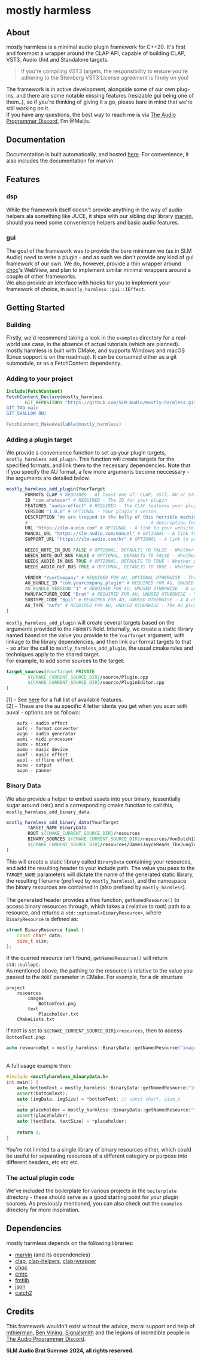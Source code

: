 # mostly harmless

## About

mostly harmless is a minimal audio plugin framework for C++20. It's first and foremost a wrapper around the CLAP API,
capable of building CLAP, VST3, Audio Unit and Standalone targets.
> If you're compiling VST3 targets, the responsibility to ensure you're adhering to the Steinberg VST3 License agreement
> is firmly on you!

The framework is in active development, alongside some of our own plug-ins, and there are some notable missing features
(resizable gui being one of them..), so if you're thinking of giving it a go, please bare in mind that we're still
working on it.<br>
If you have any questions, the best way to reach me is
via [The Audio Programmer Discord](https://discord.gg/v5Rs8h6aGF), I'm @Meijis.

## Documentation

Documentation is built automatically, and hosted [here](https://mostly-harmless.pages.dev). For convenience, it also
includes the documentation for marvin.

## Features

### dsp

While the framework itself doesn't provide anything in the way of audio helpers ala something like JUCE, it ships with
our sibling dsp library [marvin](https://github.com/MeijisIrlnd/marvin),
should you need some convenience helpers and basic audio features.

### gui

The goal of the framework was to provide the bare minimum we (as in SLM Audio) need to write a plugin - and as such we
don't provide any kind of gui framework of our own.
We do, however, provide a thin wrapper around [choc](https://github.com/Tracktion/choc)'s WebView, and plan to implement
similar minimal wrappers around a couple of other frameworks.<br>
We also provide an interface with hooks for you to implement your framework of choice,
in `mostly_harmless::gui::IEffect`.

## Getting Started

### Building

Firstly, we'd recommend taking a look in the `examples` directory for a real-world use case, in the absence of actual
tutorials (which are planned). <br>
mostly harmless is built with CMake, and supports Windows and macOS (Linux support is on the roadmap).
It can be consumed either as a git submodule, or as a FetchContent dependency.

### Adding to your project

 ```cmake 
 include(FetchContent)
FetchContent_Declare(mostly_harmless
        GIT_REPOSITORY "https://github.com/SLM-Audio/mostly-harmless.git
 GIT_TAG main 
 GIT_SHALLOW ON)
 
 FetchContent_MakeAvailable(mostly_harmless)
```

### Adding a plugin target

We provide a convenience function to set up your plugin targets, `mostly_harmless_add_plugin`.
This function will create targets for the specified formats, and link them to the necessary dependencies. Note that if
you specify the AU format, a few more arguments become neccessary - the arguments are detailed below.

 ```cmake 
 mostly_harmless_add_plugin(YourTarget
        FORMATS CLAP # REQUIRED - At least one of: CLAP, VST3, AU or Standalone
        ID "com.whatever" # REQUIRED - The ID for your plugin
        FEATURES "audio-effect" # REQUIRED - The CLAP features your plugin uses. [1]
        VERSION "1.0.0" # OPTIONAL - Your plugin's verson.
        DESCRIPTION "We are trapped in the belly of this horrible machine" # OPTIONAL 
        #                                            - A description for your plugin
        URL "https://slm-audio.com" # OPTIONAL - A link to your website.
        MANUAL_URL "https://slm-audio.com/manual" # OPTIONAL - A link to your manual.
        SUPPORT_URL "https://slm-audio.com/hr" # OPTIONAL - A link to your support page.

        NEEDS_NOTE_IN_BUS FALSE # OPTIONAL, DEFAULTS TO FALSE - Whether your plugin accepts midi/note input.
        NEEDS_NOTE_OUT_BUS FALSE # OPTIONAL, DEFAULTS TO FALSE - Whether your plugin produces midi/note output.
        NEEDS_AUDIO_IN_BUS TRUE # OPTIONAL, DEFAULTS TO TRUE - Whether your plugin accepts audio input.
        NEEDS_AUDIO_OUT_BUS TRUE # OPTIONAL, DEFAULTS TO TRUE - Whether your plugin produces audio output.

        VENDOR "YourCompany" # REQUIRED FOR AU, OPTIONAL OTHERWISE - The name of your company.
        AU_BUNDLE_ID "com.yourcompany.plugin" # REQUIRED FOR AU, UNUSED OTHERWISE - A company id for the AU bundle.
        AU_BUNDLE_VERSION "1" # REQUIRED FOR AU, UNUSED OTHERWISE - A version for the AU bundle.
        MANUFACTURER_CODE "Brat" # REQUIRED FOR AU, UNUSED OTHERWISE - Your unique 4 character manufacturer code.
        SUBTYPE_CODE "Bpi1" # REQUIRED FOR AU, UNUSED OTHERWISE - A 4 character identifier for your plugin.
        AU_TYPE "aufx" # REQUIRED FOR AU, UNUSED OTHERWISE - The AU plugin type for your plugin. [2]
)
```

`mostly_harmless_add_plugin` will create several targets based on the arguments provided to the `FORMATS` field.
Internally, we create a static library named based on the value you provide to the `YourTarget` argument, with linkage
to the library dependencies, and then link our format targets to that -
so after the call to `mostly_harmless_add_plugin`, the usual cmake rules and techniques apply to the shared
target.<br>
For example, to add some sources to the target:

```cmake
target_sources(YourTarget PRIVATE
        ${CMAKE_CURRENT_SOURCE_DIR}/source/Plugin.cpp
        ${CMAKE_CURRENT_SOURCE_DIR}/source/PluginEditor.cpp
)
```

[1] - See [here](https://github.com/free-audio/clap/blob/main/include/clap/plugin-features.h) for a full list of
available features.<br>
[2] - These are the au specific 4 letter idents you get when you scan with auval - options are as follows:

```
    aufx - audio effect
    aufc - format converter
    augn - audio generator
    aumi - midi processor
    aumx - mixer 
    aumu - music device
    aumf - music effect
    auol - offline effect
    auou - output
    aupn - panner
```

### Binary Data

We also provide a helper to embed assets into your binary, (essentially sugar around `CMRC`) and a corresponding cmake
function to call
this, `mostly_harmless_add_binary_data`.

```cmake 
mostly_harmless_add_binary_data(YourTarget
        TARGET_NAME BinaryData
        ROOT ${CMAKE_CURRENT_SOURCE_DIR}/resources
        BINARY_SOURCES ${CMAKE_CURRENT_SOURCE_DIR}/resources/VonDutch128.mp3
        ${CMAKE_CURRENT_SOURCE_DIR}/resources/JamesJoyceReads_TheJungleBook.wav
)
```

This will create a static library called `BinaryData` containing your resources, and add the resulting header to your
include path.
The value you pass to the `TARGET_NAME` parameters will dictate the name of the generated static library, the resulting
filename (prefixed by `mostly_harmless`),
and the namespace the binary resources are contained in (also prefixed by `mostly_harmless`). <br><br>
The generated header provides a free function, `getNamedResource()` to access binary resources through, which takes a (
relative to root) path to a resource, and returns a `std::optional<BinaryResource>`,
where `BinaryResource` is defined as:

```cpp
struct BinaryResource final { 
    const char* data;
    size_t size;
};
```

If the queried resource isn't found, `getNamedResource()` will return `std::nullopt`.<br>
As mentioned above, the pathing to the resource is relative to the value you passed to the `ROOT` parameter in CMake.
For example, for a dir structure

```
project
    resources
        images
            BottomText.png
        text 
            Placeholder.txt
    CMakeLists.txt
```

if `ROOT` is set to `${CMAKE_CURRENT_SOURCE_DIR}/resources`, then to access `BottomText.png`:

```cpp
auto resourceOpt = mostly_harmless::BinaryData::getNamedResource("images/BottomText.png");
```

<br>
A full usage example then: 

```cpp
#include <mostlyharmless_BinaryData.h>
int main() { 
    auto bottomText = mostly_harmless::BinaryData::getNamedResource("images/BottomText.png");
    assert(bottomText);
    auto [imgData, imgSize] = *bottomText; // const char*, size_t
    ...
    auto placeholder = mostly_harmless::BinaryData::getNamedResource("text/Placeholder.txt");
    assert(placeholder);
    auto [textData, textSize] = *placeholder;
    ...
    return 0;
}
```

You're not limited to a single library of binary resources either, which could be useful for separating resources of a
different category or purpose into different headers, etc etc etc.

### The actual plugin code

We've included the boilerplate for various projects in the `boilerplate` directory - these should serve as a good
starting point for your plugin sources.
As previously mentioned, you can also check out the `examples` directory for more inspiration.

## Dependencies

mostly harmless depends on the following libraries:

- [marvin](https://github.com/MeijisIrlnd/marvin) (and its dependencies)
- [clap](https://github.com/free-audio/clap), [clap-helpers](https://github.com/free-audio/clap-helpers), [clap-wrapper](https://github.com/free-audio/clap-wrapper)
- [choc](https://github.com/Tracktion/choc)
- [cmrc](https://github.com/vector-of-bool/cmrc)
- [fmtlib](https://github.com/fmtlib/fmt)
- [json](https://github.com/nlohmann/json)
- [catch2](https://github.com/catchorg/Catch2)

## Credits

This framework wouldn't exist without the advice, moral support and help
of [mthierman](https://github.com/mthierman), [Ben Vining](https://github.com/benthevining), [Signalsmith](https://signalsmith-audio.co.uk/)
and the legions of incredible people in [The Audio Programmer Discord](https://discord.gg/v5Rs8h6aGF).<b>

SLM Audio Brat Summer 2024, all rights reserved.




